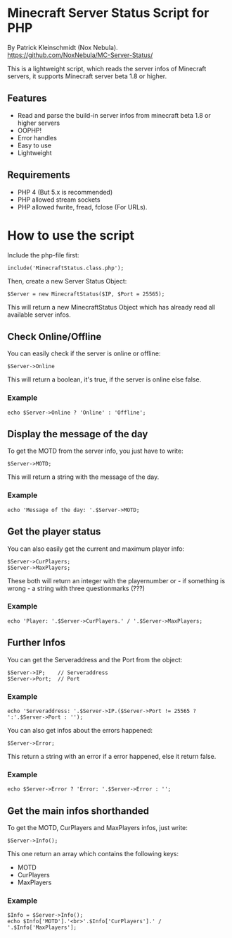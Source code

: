 ﻿Minecraft Server Status Script for PHP
======================================
By Patrick Kleinschmidt (Nox Nebula).<br>
https://github.com/NoxNebula/MC-Server-Status/

This is a lightweight script, which reads the server infos of Minecraft servers, it supports Minecraft server beta 1.8 or higher.

## Features

* Read and parse the build-in server infos from minecraft beta 1.8 or higher servers
* OOPHP!
* Error handles
* Easy to use
* Lightweight

## Requirements

* PHP 4 (But 5.x is recommended)
* PHP allowed stream sockets
* PHP allowed fwrite, fread, fclose (For URLs).

# How to use the script

Include the php-file first:

```
include('MinecraftStatus.class.php');
```

Then, create a new Server Status Object:

```
$Server = new MinecraftStatus($IP, $Port = 25565);
```

This will return a new MinecraftStatus Object which has already read all available server infos.


## Check Online/Offline

You can easily check if the server is online or offline:

```
$Server->Online
```

This will return a boolean, it's true, if the server is online else false.

### Example

```
echo $Server->Online ? 'Online' : 'Offline';
```

## Display the message of the day

To get the MOTD from the server info, you just have to write:

```
$Server->MOTD;
```

This will return a string with the message of the day.

### Example

```
echo 'Message of the day: '.$Server->MOTD;
```

## Get the player status

You can also easily get the current and maximum player info:

```
$Server->CurPlayers;
$Server->MaxPlayers;
```

These both will return an integer with the playernumber or - if something is wrong - a string with three questionmarks (???)

### Example

```
echo 'Player: '.$Server->CurPlayers.' / '.$Server->MaxPlayers;
```

## Further Infos

You can get the Serveraddress and the Port from the object:

```
$Server->IP;    // Serveraddress
$Server->Port;  // Port
```

### Example

```
echo 'Serveraddress: '.$Server->IP.($Server->Port != 25565 ? ':'.$Server->Port : '');
```

You can also get infos about the errors happened:

```
$Server->Error;
```

This return a string with an error if a error happened, else it return false.

### Example

```
echo $Server->Error ? 'Error: '.$Server->Error : '';
```

## Get the main infos shorthanded

To get the MOTD, CurPlayers and MaxPlayers infos, just write:

```
$Server->Info();
```

This one return an array which contains the following keys:

* MOTD
* CurPlayers
* MaxPlayers

### Example

```
$Info = $Server->Info();
echo $Info['MOTD'].'<br>'.$Info['CurPlayers'].' / '.$Info['MaxPlayers'];
```